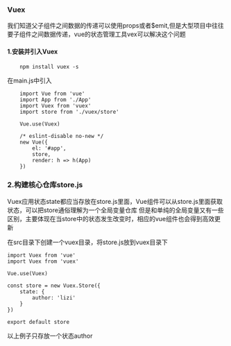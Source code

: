 ### Vuex
我们知道父子组件之间数据的传递可以使用props或者$emit,但是大型项目中往往
要子组件之间数据传递，vue的状态管理工具vex可以解决这个问题
#### 1.安装并引入Vuex
```
    npm install vuex -s
```
在main.js中引入
```
    import Vue from 'vue'
    import App from './App'
    import Vuex from 'vuex'
    import store from './vuex/store'

    Vue.use(Vuex)

    /* eslint-disable no-new */
    new Vue({
        el: '#app',
        store,
        render: h => h(App)
    })
```
### 2.构建核心仓库store.js
Vuex应用状态state都应当存放在store.js里面，Vue组件可以从store.js里面获取状态，可以把store通俗理解为一个全局变量仓库
但是和单纯的全局变量又有一些区别，主要体现在当store中的状态发生改变时，相应的vue组件也会得到高效更新

在src目录下创建一个vuex目录，将store.js放到vuex目录下
```
import Vuex from 'vue'
import Vuex from 'vuex'

Vue.use(Vuex)

const store = new Vuex.Store({
    state: {
        author: 'lizi'
    }
})

export default store
```
以上例子只存放一个状态author